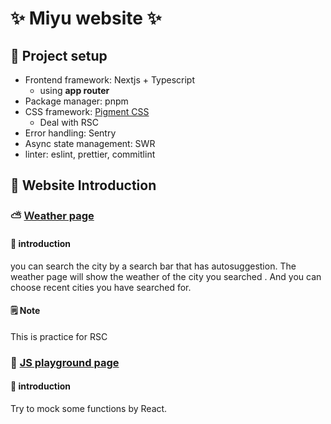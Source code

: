# ✨ Miyu website ✨

## 📜 Project setup

- Frontend framework: Nextjs + Typescript
  - using **app router**
- Package manager: pnpm
- CSS framework: [Pigment CSS](https://github.com/mui/material-ui/tree/master/packages/pigment-css-react#creating-styles)
  - Deal with RSC
- Error handling: Sentry
- Async state management: SWR
- linter: eslint, prettier, commitlint

## 📜 Website Introduction

### ⛅ [Ｗeather page](https://miyu-website.vercel.app/weather)

#### 👀 introduction

you can search the city by a search bar that has autosuggestion. The weather page will show the weather of the city you searched . And you can choose recent cities you have searched for.

#### 🗒️ Note

This is practice for RSC

### 🤹 [JS playground page](https://miyu-website.vercel.app/js-playground)

#### 👀 introduction

Try to mock some functions by React.
